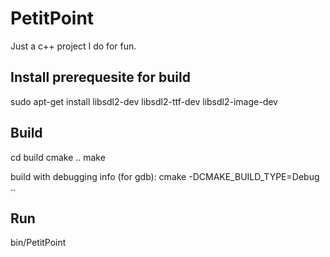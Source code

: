 # PetitPoint

Just a c++ project I do for fun.

## Install prerequesite for build
sudo apt-get install libsdl2-dev libsdl2-ttf-dev libsdl2-image-dev

## Build
cd build
cmake ..
make

build with debugging info (for gdb):
cmake -DCMAKE_BUILD_TYPE=Debug ..

## Run
bin/PetitPoint
